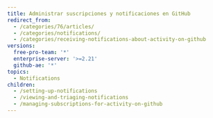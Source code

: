 ```yaml
---
title: Administrar suscripciones y notificaciones en GitHub
redirect_from:
  - /categories/76/articles/
  - /categories/notifications/
  - /categories/receiving-notifications-about-activity-on-github
versions:
  free-pro-team: '*'
  enterprise-server: '>=2.21'
  github-ae: '*'
topics:
  - Notifications
children:
  - /setting-up-notifications
  - /viewing-and-triaging-notifications
  - /managing-subscriptions-for-activity-on-github
---
```


